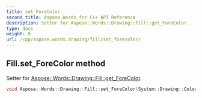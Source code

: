 ```yaml
---
title: set_ForeColor
second_title: Aspose.Words for C++ API Reference
description: Setter for Aspose::Words::Drawing::Fill::get_ForeColor. 
type: docs
weight: 0
url: /cpp/aspose.words.drawing/fill/set_forecolor/
---
```

## Fill.set_ForeColor method


Setter for [Aspose::Words::Drawing::Fill::get_ForeColor](./get_forecolor/).

```cpp
void Aspose::Words::Drawing::Fill::set_ForeColor(System::Drawing::Color value)
```


